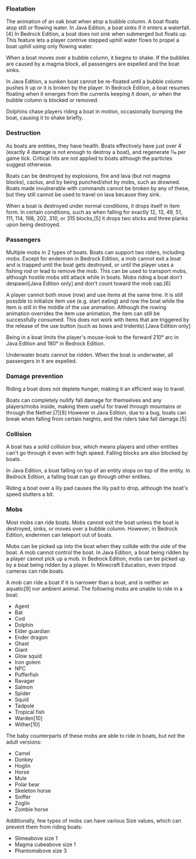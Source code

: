 ### Floatation
The animation of an oak boat when atop a bubble column.
A boat floats atop still or flowing water. In Java Edition, a boat sinks if it enters a waterfall.[4] In Bedrock Edition, a boat does not sink when submerged but floats up. This feature lets a player contrive stepped uphill water flows to propel a boat uphill using only flowing water.

When a boat moves over a bubble column, it begins to shake. If the bubbles are caused by a magma block, all passengers are expelled and the boat sinks.

In Java Edition, a sunken boat cannot be re-floated until a bubble column pushes it up or it is broken by the player. In Bedrock Edition, a boat resumes floating when it emerges from the currents keeping it down, or when the bubble column is blocked or removed.

Dolphins chase players riding a boat in motion, occasionally bumping the boat, causing it to shake briefly.

### Destruction
As boats are entities, they have health. Boats effectively have just over 4 (exactly 4 damage is not enough to destroy a boat), and regenerate 1⁄10 per game tick. Critical hits are not applied to boats although the particles suggest otherwise.

Boats can be destroyed by explosions, fire and lava (but not magma blocks), cactus, and by being punched/shot by mobs, such as drowned. Boats made invulnerable with commands cannot be broken by any of these, but they still cannot be used to travel on lava because they sink.

When a boat is destroyed under normal conditions, it drops itself in item form. In certain conditions, such as when falling for exactly 12, 13, 49, 51, 111, 114, 198, 202, 310, or 315 blocks,[5] it drops two sticks and three planks upon being destroyed.

### Passengers
Multiple mobs in 2 types of boats.
Boats can support two riders, including mobs. Except for endermen in Bedrock Edition, a mob cannot exit a boat and is trapped until the boat gets destroyed, or until the player uses a fishing rod or lead to remove the mob. This can be used to transport mobs, although hostile mobs still attack while in boats. Mobs riding a boat don't despawn‌[Java Edition  only] and don't count toward the mob cap.[6]

A player cannot both move (row) and use items at the same time. It is still possible to initialize item use (e.g. start eating) and row the boat while the item is still in the middle of the use animation. Although the rowing animation overrides the item use animation, the item can still be successfully consumed. This does not work with items that are triggered by the release of the use button (such as bows and tridents).‌[Java Edition  only]

Being in a boat limits the player's mouse-look to the forward 210° arc in Java Edition and 180° in Bedrock Edition.

Underwater boats cannot be ridden. When the boat is underwater, all passengers in it are expelled.

### Damage prevention
Riding a boat does not deplete hunger, making it an efficient way to travel.

Boats can completely nullify fall damage for themselves and any players/mobs inside, making them useful for travel through mountains or through the Nether.[7][8] However in Java Edition, due to a bug, boats can break when falling from certain heights, and the riders take fall damage.[5]

### Collision
A boat has a solid collision box, which means players and other entities can't go through it even with high speed. Falling blocks are also blocked by boats.

In Java Edition, a boat falling on top of an entity stops on top of the entity. In Bedrock Edition, a falling boat can go through other entities.

Riding a boat over a lily pad causes the lily pad to drop, although the boat's speed stutters a bit.

### Mobs
Most mobs can ride boats. Mobs cannot exit the boat unless the boat is destroyed, sinks, or moves over a bubble column. However, in Bedrock Edition, endermen can teleport out of boats.

Mobs can be picked up into the boat when they collide with the side of the boat. A mob cannot control the boat. In Java Edition, a boat being ridden by a player cannot pick up a mob. In Bedrock Edition, mobs can be picked up by a boat being ridden by a player. In Minecraft Education, even tripod cameras can ride boats.

A mob can ride a boat if it is narrower than a boat, and is neither an aquatic[9] nor ambient animal. The following mobs are unable to ride in a boat:

- Agent
- Bat
- Cod
- Dolphin
- Elder guardian
- Ender dragon
- Ghast
- Giant
- Glow squid
- Iron golem
- NPC
- Pufferfish
- Ravager
- Salmon
- Spider
- Squid
- Tadpole
- Tropical fish
- Warden[10]
- Wither[10]

The baby counterparts of these mobs are able to ride in boats, but not the adult versions:

- Camel
- Donkey
- Hoglin
- Horse
- Mule
- Polar bear
- Skeleton horse
- Sniffer
- Zoglin
- Zombie horse

Additionally, few types of mobs can have various Size values, which can prevent them from riding boats:

- Slimeabove size 1
- Magma cubeabove size 1
- Phantomabove size 3

